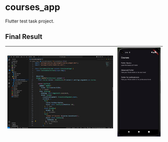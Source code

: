# courses_app

Flutter test task project.

## Final Result
| ![Final code](images/final_code.png) | ![Final result](images/final_result.png) |
|--------------------------------------|-----------------------------------------|
